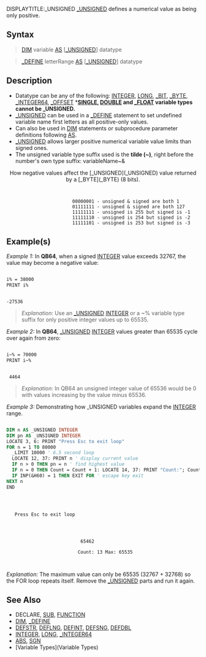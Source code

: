 DISPLAYTITLE:_UNSIGNED
[_UNSIGNED](_UNSIGNED) defines a numerical value as being only positive.


## Syntax
 
>  [DIM](DIM) variable [AS](AS) [[_UNSIGNED](_UNSIGNED)] datatype

>  [_DEFINE](_DEFINE) letterRange [AS](AS) [[_UNSIGNED](_UNSIGNED)] datatype


## Description

* Datatype can be any of the following: [INTEGER](INTEGER), [LONG](LONG), [_BIT](_BIT), [_BYTE](_BYTE), [_INTEGER64](_INTEGER64), [_OFFSET](_OFFSET)
***[SINGLE](SINGLE), [DOUBLE](DOUBLE) and [_FLOAT](_FLOAT) variable types cannot be _UNSIGNED.**
* [_UNSIGNED](_UNSIGNED) can be used in a [_DEFINE](_DEFINE) statement to set undefined variable name first letters as all positive-only values.
* Can also be used in [DIM](DIM) statements or subprocedure parameter definitions following [AS](AS).
* [_UNSIGNED](_UNSIGNED) allows larger positive numerical variable value limits than signed ones.
* The unsigned variable type suffix used is the **tilde (~)**, right before the number's own type suffix: variableName~&


<center>How negative values affect the [_UNSIGNED](_UNSIGNED) value returned by a [_BYTE](_BYTE) (8 bits). </center>

```text


                        00000001 - unsigned & signed are both 1    
                        01111111 - unsigned & signed are both 127  
                        11111111 - unsigned is 255 but signed is -1
                        11111110 - unsigned is 254 but signed is -2
                        11111101 - unsigned is 253 but signed is -3

```



## Example(s)

*Example 1:*  In **QB64**, when a signed [INTEGER](INTEGER) value exceeds 32767, the value may become a negative value:

```vb

i% = 38000
PRINT i% 

```
```text

-27536

```

> *Explanation:* Use an [_UNSIGNED](_UNSIGNED) [INTEGER](INTEGER) or a ~% variable type suffix for only positive integer values up to 65535.


*Example 2:* In **QB64**, [_UNSIGNED](_UNSIGNED) [INTEGER](INTEGER) values greater than 65535 cycle over again from zero:

```vb

i~% = 70000
PRINT i~% 

```
```text

 4464

```

> *Explanation:* In QB64 an unsigned integer value of 65536 would be 0 with values increasing by the value minus 65536. 


*Example 3:* Demonstrating how _UNSIGNED variables expand the [INTEGER](INTEGER) range.

```vb

DIM n AS _UNSIGNED INTEGER
DIM pn AS _UNSIGNED INTEGER
LOCATE 3, 6: PRINT "Press Esc to exit loop"
FOR n = 1 TO 80000
  _LIMIT 10000 ' 6.5 second loop 
  LOCATE 12, 37: PRINT n ' display current value
  IF n > 0 THEN pn = n ' find highest value
  IF n = 0 THEN Count = Count + 1: LOCATE 14, 37: PRINT "Count:"; Count; "Max:"; pn
  IF INP(&H60) = 1 THEN EXIT FOR ' escape key exit
NEXT n
END 

```

```text



   Press Esc to exit loop




                           65462

                          Count: 13 Max: 65535



```

*Explanation:* The maximum value can only be 65535 (32767 + 32768) so the FOR loop repeats itself. Remove the [_UNSIGNED](_UNSIGNED) parts and run it again.



## See Also

* DECLARE, [SUB](SUB), [FUNCTION](FUNCTION)
* [DIM](DIM), [_DEFINE](_DEFINE)
* [DEFSTR](DEFSTR), [DEFLNG](DEFLNG), [DEFINT](DEFINT), [DEFSNG](DEFSNG), [DEFDBL](DEFDBL)
* [INTEGER](INTEGER), [LONG](LONG), [_INTEGER64](_INTEGER64)
* [ABS](ABS), [SGN](SGN)
* [Variable Types](Variable Types)





